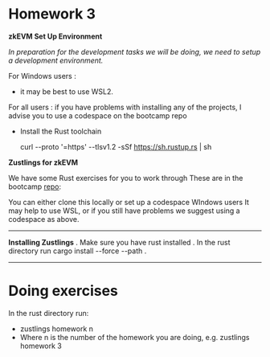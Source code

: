 # Homework 3

**zkEVM Set Up Environment**

_In preparation for the development tasks we will be doing, we need to
setup a development environment._

For Windows users :

- it may be best to use WSL2.

For all users : if you have problems with installing any of the projects, I
advise you to use a codespace on the bootcamp repo

- Install the Rust toolchain

  curl --proto '=https' --tlsv1.2 -sSf https://sh.rustup.rs | sh

**Zustlings for zkEVM**

We have some Rust exercises for you to work through
These are in the bootcamp [repo](https://github.com/ExtropyIO/zkEVMBootcamp):

You can either clone this locally or set up a codespace
WIndows users
It may help to use WSL, or if you still have problems we suggest using a
codespace as above.

---

**Installing Zustlings**
. Make sure you have rust installed
. In the rust directory run
cargo install --force --path .

---

# Doing exercises

In the rust directory run:

- zustlings homework n
- Where n is the number of the homework you are doing, e.g. zustlings homework 3
